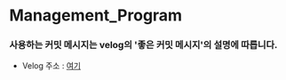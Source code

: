 # Management_Program

### 사용하는 커밋 메시지는 velog의 '좋은 커밋 메시지'의 설명에 따릅니다.<br/>
- Velog 주소 : [여기](https://velog.io/@hyeong412/TIL-%EC%A2%8B%EC%9D%80-%EC%BB%A4%EB%B0%8B-%EB%A9%94%EC%84%B8%EC%A7%80-%EC%9E%91%EC%84%B1%ED%95%98%EA%B8%B0-) <br/>
